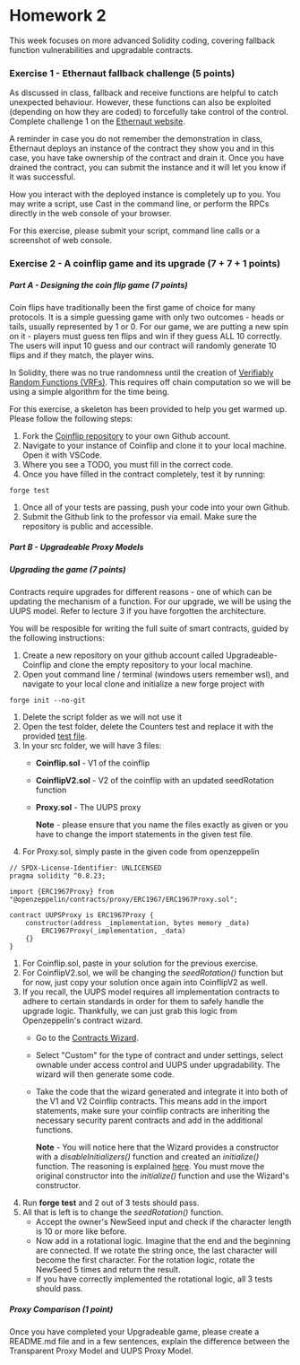 # Homework 2

This week focuses on more advanced Solidity coding, covering fallback function vulnerabilities and upgradable contracts.

### Exercise 1 - Ethernaut fallback challenge (5 points)
As discussed in class, fallback and receive functions are helpful to catch unexpected behaviour. However, these functions can also be exploited (depending on how they are coded) to forcefully take control of the control. Complete challenge 1 on the [Ethernaut website](https://ethernaut.openzeppelin.com/).

A reminder in case you do not remember the demonstration in class, Ethernaut deploys an instance of the contract they show you and in this case, you have take ownership of the contract and drain it. Once you have drained the contract, you can submit the instance and it will let you know if it was successful.

How you interact with the deployed instance is completely up to you. You may write a script, use Cast in the command line, or perform the RPCs directly in the web console of your browser.

For this exercise, please submit your script, command line calls or a screenshot of web console.

### Exercise 2 - A coinflip game and its upgrade (7 + 7 + 1 points)
##### Part A - Designing the coin flip game (7 points)

Coin flips have traditionally been the first game of choice for many protocols. It is a simple guessing game with only two outcomes - heads or tails, usually represented by 1 or 0. For our game, we are putting a new spin on it - players must guess ten flips and win if they guess ALL 10 correctly. The users will input 10 guess and our contract will randomly generate 10 flips and if they match, the player wins.

In Solidity, there was no true randomness until the creation of [Verifiably Random Functions (VRFs)](https://chain.link/education-hub/verifiable-random-function-vrf). This requires off chain computation so we will be using a simple algorithm for the time being.

For this exercise, a skeleton has been provided to help you get warmed up. Please follow the following steps:
1. Fork the [Coinflip repository](https://github.com/Dauphine-Digital-Economics/Coinflip) to your own Github account.
1. Navigate to your instance of Coinflip and clone it to your local machine. Open it with VSCode.
1. Where you see a TODO, you must fill in the correct code.
1. Once you have filled in the contract completely, test it by running:
```
forge test
```
1. Once all of your tests are passing, push your code into your own Github.
1. Submit the Github link to the professor via email. Make sure the repository is public and accessible.

##### Part B - Upgradeable Proxy Models
##### Upgrading the game (7 points)

Contracts require upgrades for different reasons - one of which can be updating the mechanism of a function. For our upgrade, we will be using the UUPS model. Refer to lecture 3 if you have forgotten the architecture.

You will be resposible for writing the full suite of smart contracts, guided by the following instructions:
1. Create a new repository on your github account called Upgradeable-Coinflip and clone the empty repository to your local machine.
1. Open yout command line / terminal (windows users remember wsl), and navigate to your local clone and initialize a new forge project with
```
forge init --no-git
```
1. Delete the script folder as we will not use it
1. Open the test folder, delete the Counters test and replace it with the provided [test file](https://github.com/Dauphine-Digital-Economics/Upgradable-Coinflip/blob/main/CoinflipUpgrade.t.sol).
1. In your src folder, we will have 3 files:
    - **Coinflip.sol** - V1 of the coinflip
    - **CoinflipV2.sol** - V2 of the coinflip with an updated seedRotation function
    - **Proxy.sol** - The UUPS proxy

      **Note** - please ensure that you name the files exactly as given or you have to change the import statements in the given test file.
1. For Proxy.sol, simply paste in the given code from openzeppelin
```
// SPDX-License-Identifier: UNLICENSED
pragma solidity ^0.8.23;

import {ERC1967Proxy} from "@openzeppelin/contracts/proxy/ERC1967/ERC1967Proxy.sol";

contract UUPSProxy is ERC1967Proxy {
    constructor(address _implementation, bytes memory _data)
        ERC1967Proxy(_implementation, _data)
    {}
}
```
1. For Coinflip.sol, paste in your solution for the previous exercise.
1. For CoinflipV2.sol, we will be changing the *seedRotation()* function but for now, just copy your solution once again into CoinflipV2 as well.
1. If you recall, the UUPS model requires all implementation contracts to adhere to certain standards in order for them to safely handle the upgrade logic. Thankfully, we can just grab this logic from Openzeppelin's contract wizard.
    - Go to the [Contracts Wizard](https://docs.openzeppelin.com/contracts/5.x/wizard).
    - Select "Custom" for the type of contract and under settings, select ownable under access control and UUPS under upgradability. The wizard will then generate some code.
    - Take the code that the wizard generated and integrate it into both of the V1 and V2 Coinflip contracts. This means add in the import statements, make sure your coinflip contracts are inheriting the necessary security parent contracts and add in the additional functions.

        **Note** - You will notice here that the Wizard provides a constructor with a *disableInitializers()* function and created an *initialize()* function. The reasoning is explained [here](https://docs.openzeppelin.com/upgrades-plugins/1.x/proxies#the-constructor-caveat). You must move the original constructor into the *initialize()* function and use the Wizard's constructor.
1. Run **forge test** and 2 out of 3 tests should pass.
1. All that is left is to change the *seedRotation()* function.
    - Accept the owner's NewSeed input and check if the character length is 10 or more like before.
    - Now add in a rotational logic. Imagine that the end and the beginning are connected. If we rotate the string once, the last character will become the first character. For the rotation logic, rotate the NewSeed 5 times and return the result.
    - If you have correctly implemented the rotational logic, all 3 tests should pass.

##### Proxy Comparison (1 point)
Once you have completed your Upgradeable game, please create a README.md file and in a few sentences, explain the difference between the Transparent Proxy Model and UUPS Proxy Model.